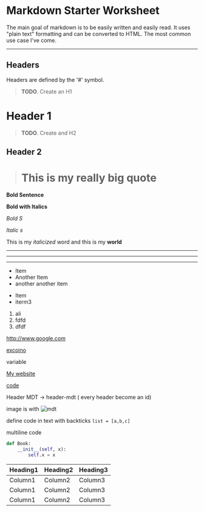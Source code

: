 # Markdown Starter Worksheet
The main goal of markdown is to be easily written and easily read. It uses "plain text" formatting and can be converted to HTML. The most common use case I've come.

---

## Headers
Headers are defined by the '#' symbol. 

> **TODO**. Create an H1

# Header 1

> **TODO**. Create and H2

## Header 2

> # This is my really big quote

**Bold Sentence**

__Bold with Italics__

*Bold S*

_Italic s_

This is my _italicized_ word and this is my **world**

<!-- either of - * _ is acceptable -->

---
***
___


- Item
- Another Item
- another another item
  
* Item
* iterm3

1. ali
2. fdfd
3. dfdf

<http://www.google.com>

[excoino](http://www.excoino.com)


variable

[key]: http://www.isna.com

[My website][key]

[code](#header-1)

Header MDT -> header-mdt ( every header become an id)

image is with ![mdt](url) 

define code in text with backticks  `list = [a,b,c]`

multiline code

```python
def Book:
    __init__(self, x):
        self.x = x
```

| Heading1 | Heading2 | Heading3 |
| --- | --- | --- |
| Column1 | Column2 | Column3 |
| Column1 | Column2 | Column3 |
| Column1 | Column2 | Column3 |